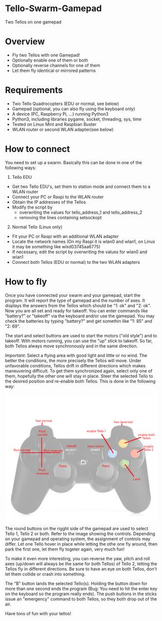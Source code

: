 # Tello-Swarm-Gamepad
Two Tellos on one gamepad

# Overview
* Fly two Tellos with one Gamepad! 
* Optionally enable one of them or both 
* Optionally reverse channels for one of them 
* Let them fly identical or mirrored patterns 

# Requirements 
* Two Tello Quadrocopters (EDU or normal, see below)
* Gamepad (optional, you can also fly using the keyboard only) 
* A device (PC, Raspberry Pi, ...) running Python3 
* Python3, including libraries pygame, socket, threading, sys, time
* Tested on Linux Mint and Raspbian Buster
* WLAN router or second WLAN adapter(see below)

# How to connect 
You need to set up a swarm. Basically this can be done in one of the following ways: 

1) Tello EDU 
* Get two Tello EDU's, set them to station mode and connect them to a WLAN router
* Connect your PC or Raspi to the WLAN router 
* Obtain the IP addresses of the Tellos 
* Modify the script by 
  * overwriting the values for tello_address_1 and tello_address_2
  * removing the lines containing setsockopt

2) Normal Tello (Linux only) 
* Fit your PC or Raspi with an additional WLAN adapter 
* Locate the network names (On my Raspi it is wlan0 and wlan1, on Linux it may be something like wlxd03745aa6775) 
* If necessary, edit the script by overwriting the values for wlan0 and wlan1 
* Connect both Tellos (EDU or normal) to the two WLAN adapters  

# How to fly
Once you have connected your swarm and your gamepad, start the program. 
It will report the type of gamepad and the number of axes. It displays the answers from the Tellos which should be "1: ok" and "2: ok". 
Now you are all set and ready for takeoff. You can enter commands like "battery?" or "takeoff" via the keyboard and/or use the gamepad. 
You may check the batteries by typing "battery?" and get somethin like "1: 85" and "2: 69".   

The start and select buttons are used to start the motors ("old style") and to takeoff. With motors running, you can use the "up" stick to takeoff. So far, both Tellos always move synchronously and in the same direction.  

_Important_: Select a flying area with good light and little or no wind. The better the conditions, the more precisely the Tellos will move. Under unfavorable conditions, Tellos drift in different directions which makes maneuvering difficult. To get them synchronized again, select only one of them, hopefully the other one will stay in place. Steer the selected Tello to the desired position and re-enable both Tellos. This is done in the following way: 

![gamepad controls](gamepad.png "gamepad controls")

The round buttons on the rigght side of the gamepad are used to select Tello 1, Tello 2 or both. Refer to the image showing the controls. Depending on your gamepad and operating system, the assignment of controls may differ. Let one Tello hover in place while letting the othe one fly around, then park the first one, let them fly togeter again, very much fun! 

To make it even more interesting, you can reverse the yaw, pitch and roll axes (up/down will always be the same for both Tellos) of Tello 2, letting the Tellos fly in different directions. Be sure to have an eye on both Tellos, don't let them collide or crash into something. 

The "B" button lands the selected Tello(s). Holding the button down for more than one second ends the program (Bug: You need to hit the enter key on the keyboard so the program really ends). The push buttons in the sticks issue an "emergency" command to both Tellos, so they both drop out of the air. 

Have tons of fun with your tellos! 
